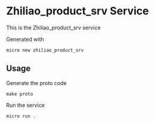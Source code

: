 # Zhiliao_product_srv Service

This is the Zhiliao_product_srv service

Generated with

```
micro new zhiliao_product_srv
```

## Usage

Generate the proto code

```
make proto
```

Run the service

```
micro run .
```